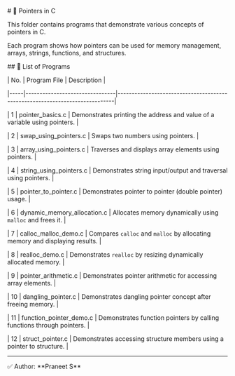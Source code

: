 \# 📌 Pointers in C



This folder contains programs that demonstrate various concepts of pointers in C.  

Each program shows how pointers can be used for memory management, arrays, strings, functions, and structures.



\## 📂 List of Programs



| No. | Program File                  | Description                                                                 |

|-----|--------------------------------|-----------------------------------------------------------------------------|

| 1   | pointer\_basics.c              | Demonstrates printing the address and value of a variable using pointers.   |

| 2   | swap\_using\_pointers.c         | Swaps two numbers using pointers.                                           |

| 3   | array\_using\_pointers.c        | Traverses and displays array elements using pointers.                       |

| 4   | string\_using\_pointers.c       | Demonstrates string input/output and traversal using pointers.              |

| 5   | pointer\_to\_pointer.c          | Demonstrates pointer to pointer (double pointer) usage.                     |

| 6   | dynamic\_memory\_allocation.c   | Allocates memory dynamically using `malloc` and frees it.                   |

| 7   | calloc\_malloc\_demo.c          | Compares `calloc` and `malloc` by allocating memory and displaying results. |

| 8   | realloc\_demo.c                | Demonstrates `realloc` by resizing dynamically allocated memory.            |

| 9   | pointer\_arithmetic.c          | Demonstrates pointer arithmetic for accessing array elements.               |

| 10  | dangling\_pointer.c            | Demonstrates dangling pointer concept after freeing memory.                 |

| 11  | function\_pointer\_demo.c       | Demonstrates function pointers by calling functions through pointers.       |

| 12  | struct\_pointer.c              | Demonstrates accessing structure members using a pointer to structure.      |



---

✅ Author: \*\*Praneet S\*\*  



